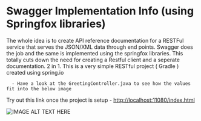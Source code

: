 # Swagger Implementation Info (using Springfox libraries)

The whole idea is to create API reference documentation for a RESTFul service that serves the JSON/XML data through end points. Swagger does the job and the same is implemented using the springfox libraries. This totally cuts down the need for creating a Restful client and a seperate documentation. 2 in 1. This is a very simple RESTful project ( Gradle ) created using spring.io

      - Have a look at the GreetingController.java to see how the values fit into the below image

Try out this link once the project is setup - [http://localhost:11080/index.html](http://localhost:11080/index.html)


![IMAGE ALT TEXT HERE](https://s20.postimg.org/mkia19nv1/swagger_demo.jpg)
